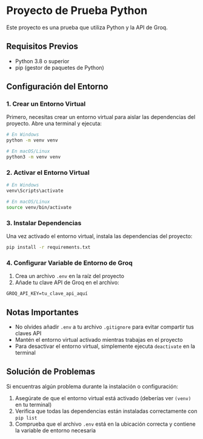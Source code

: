  # Proyecto de Prueba Python

Este proyecto es una prueba que utiliza Python y la API de Groq.

## Requisitos Previos

- Python 3.8 o superior
- pip (gestor de paquetes de Python)

## Configuración del Entorno

### 1. Crear un Entorno Virtual

Primero, necesitas crear un entorno virtual para aislar las dependencias del proyecto. Abre una terminal y ejecuta:

```bash
# En Windows
python -m venv venv

# En macOS/Linux
python3 -m venv venv
```

### 2. Activar el Entorno Virtual

```bash
# En Windows
venv\Scripts\activate

# En macOS/Linux
source venv/bin/activate
```

### 3. Instalar Dependencias

Una vez activado el entorno virtual, instala las dependencias del proyecto:

```bash
pip install -r requirements.txt
```

### 4. Configurar Variable de Entorno de Groq

1. Crea un archivo `.env` en la raíz del proyecto
2. Añade tu clave API de Groq en el archivo:

```env
GROQ_API_KEY=tu_clave_api_aquí
```


## Notas Importantes

- No olvides añadir `.env` a tu archivo `.gitignore` para evitar compartir tus claves API
- Mantén el entorno virtual activado mientras trabajas en el proyecto
- Para desactivar el entorno virtual, simplemente ejecuta `deactivate` en la terminal

## Solución de Problemas

Si encuentras algún problema durante la instalación o configuración:

1. Asegúrate de que el entorno virtual está activado (deberías ver `(venv)` en tu terminal)
2. Verifica que todas las dependencias están instaladas correctamente con `pip list`
3. Comprueba que el archivo `.env` está en la ubicación correcta y contiene la variable de entorno necesaria